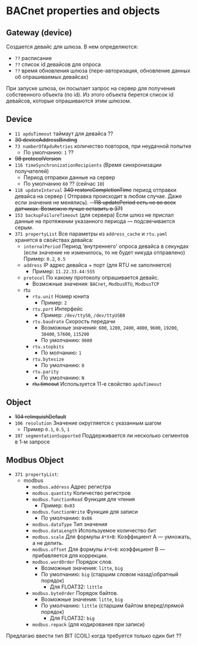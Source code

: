 # BACnet properties and objects

## Gateway (device)

Создается девайс для шлюза. В нем определяются:

- `??` расписание
- `??` список id девайсов для опроса
- `??` время обновления шлюза (пере-авторизация, обновление данных об опрашиваемых девайсах)

При запуске шлюза, он посылает запрос на сервер для получения собственного объекта (по id).
Из этого объекта берется список id девайсов, которые опрашиваются этим шлюзом.

## Device

- `11 apduTimeout` таймаут для девайса ??
- ~~30 deviceAddressBinding~~
- `73 numberOfApduRetries` количество повторов, при неудачной попытке
    - По умолчанию: `1` ??
- ~~98 protocolVersion~~
- `116 timeSynchronizationRecipients` (Время синхронизации получателей)
    - Период отправки данные на сервер
    - По умолчанию `60` ?? (сейчас `10`)
- `118 updateInterval` ~~340 restoreCompletionTime~~ период отправки девайса на сервер (
  Отправка происходит в любом случае. Даже если значения не менялись).
  ~~- 118 updatePeriod есть не во всех датчиках. Возможно лучше оставить в 371~~
- `153 backupFailureTimeout` (для сервера) Если шлюз не прислал данные на протяжении
  указанного периода — подсвечивается серым.
- `371 propertyList` Все параметры из `address_cache` и `rtu.yaml` хранятся в свойствах
  девайса:
    - `internalPeriod` Период 'внутреннего' опроса девайса в секундах (если значение не
      изменилось, то не будет никуда отправлено) Пример: `0.2`, `0.5`
    - `address` IP адрес девайса + порт (для RTU не заполняется)
      - Пример: `11.22.33.44:555`
    - `protocol` По какому протоколу опрашивается девайс.
      - Возможные значения: `BACnet`, `ModbusRTU`, `ModbusTCP`
    - rtu
        - `rtu.unit` Номер юнита
          - Пример: `2`
        - `rtu.port` Интерфейс
          - Пример: `/dev/ttyS0`, `/dev/ttyUSB0`
        - `rtu.baudrate` Скорость передачи
            - Возможные значения: `600`, `1200`, `2400`, `4800`, `9600`, `19200`, `38400`, `57600`, `115200`
            - По умолчанию: `9600`
        - `rtu.stopbits` 
          - По молчанию: `1`
        - `rtu.bytesize` 
          - По умолчанию: `8`
        - `rtu.parity` 
          - По умолчанию: `N`
        - ~~rtu.timeout~~ Используется 11-е свойство `apduTimeout`

## Object

- ~~104 relinquishDefault~~
- `106 resolution` Значение округляется с указанным шагом
    - Пример `0.1`, `0.5`, `1`
- `107 segmentationSupported` Поддерживается ли несколько сегментов в 1-м запросе

## Modbus Object

- `371 propertyList`:
    - modbus
        - `modbus.address` Адрес регистра
        - `modbus.quantity` Количество регистров
        - `modbus.functionRead` Функция для чтения
            - Пример: `0x03`
        - `modbus.functionWrite` Функция для записи
            - По умолчанию: `0x06`
        - `modbus.dataType` Тип значения
        - `modbus.dataLength` Используемое количество бит
        - `modbus.scale` Для формулы `A*X+B`: Коэффициент A — умножать, а не делить.
        - `modbus.offset` Для формулы `A*X+B`: коэффициент B — прибавляется для коррекции.
        - `modbus.wordOrder` Порядок слов.
            - Возможные значения: `litte`, `big`
            - По умолчанию: `big` (старшим словом назад\обратный порядок)
                - Для FLOAT32: `little`
        - `modbus.byteOrder` Порядок байтов.
            - Возможные значения: `litte`, `big`
            - По умолчанию: `little` (старшим байтом вперед\прямой порядок)
                - Для FLOAT32: `big`
        - `modbus.repack` (для кодирования при записи)

Предлагаю ввести тип BIT (COIL) когда требуется только один бит ??
